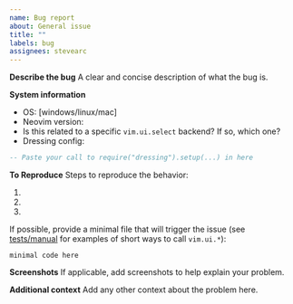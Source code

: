 ```yaml
---
name: Bug report
about: General issue
title: ""
labels: bug
assignees: stevearc
---
```


**Describe the bug**
A clear and concise description of what the bug is.

**System information**

- OS: [windows/linux/mac]
- Neovim version:
- Is this related to a specific `vim.ui.select` backend? If so, which one?
- Dressing config:

```lua
-- Paste your call to require("dressing").setup(...) in here
```

**To Reproduce**
Steps to reproduce the behavior:

1.
2.
3.

If possible, provide a minimal file that will trigger the issue (see
[tests/manual](https://github.com/stevearc/dressing.nvim/tree/master/tests/manual)
for examples of short ways to call `vim.ui.*`):

```
minimal code here
```

**Screenshots**
If applicable, add screenshots to help explain your problem.

**Additional context**
Add any other context about the problem here.

